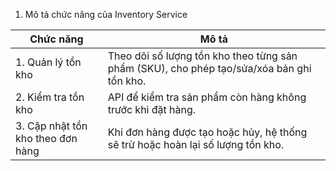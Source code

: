 1. Mô tả chức năng của Inventory Service 

| Chức năng | Mô tả |
|-----------|-------|
|1. Quản lý tồn kho|Theo dõi số lượng tồn kho theo từng sản phẩm (SKU), cho phép tạo/sửa/xóa bản ghi tồn kho.|
|2. Kiểm tra tồn kho|API để kiểm tra sản phẩm còn hàng không trước khi đặt hàng.|
|3. Cập nhật tồn kho theo đơn hàng| Khi đơn hàng được tạo hoặc hủy, hệ thống sẽ trừ hoặc hoàn lại số lượng tồn kho.|